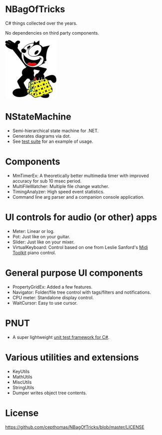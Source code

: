 # NBagOfTricks
C# things collected over the years.

No dependencies on third party components.

![logo](https://github.com/cepthomas/NBagOfTricks/blob/master/felix.jpg)

# NStateMachine
- Semi-hierarchical state machine for .NET.
- Generates diagrams via dot.
- See [test suite](https://github.com/cepthomas/NBagOfTricks/blob/master/Test/Test_SM.cs) for an example of usage.

# Components
- MmTimerEx: A theoretically better multimedia timer with improved accuracy for sub 10 msec period.
- MultiFileWatcher: Multiple file change watcher.
- TimingAnalyzer: High speed event statistics.
- Command line arg parser and a companion console application.

# UI controls for audio (or other) apps
- Meter: Linear or log.
- Pot: Just like on your guitar.
- Slider: Just like on your mixer.
- VirtualKeyboard: Control based on one from Leslie Sanford's [Midi Toolkit](https://github.com/tebjan/Sanford.Multimedia.Midi) piano control.

# General purpose UI components
- PropertyGridEx: Added a few features.
- Navigator: Folder/file tree control with tags/filters and notifications.
- CPU meter: Standalone display control.
- WaitCursor: Easy to use cursor.

# PNUT
- A super lightweight [unit test framework for C#](https://github.com/cepthomas/NBagOfTricks/blob/master/Source/PNUT/PNUT.md).

# Various utilities and extensions
- KeyUtils
- MathUtils
- MiscUtils
- StringUtils
- Dumper writes object tree contents.

# License
https://github.com/cepthomas/NBagOfTricks/blob/master/LICENSE
